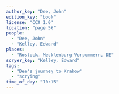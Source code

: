 ```yaml
---
author_key: "Dee, John"
edition_key: "book"
license: "CC0 1.0"
location: "page 56"
people:
  - "Dee, John"
  - "Kelley, Edward"
places:
  - "Rostock, Mecklenburg-Vorpommern, DE"
scryer_key: "Kelley, Edward"
tags:
  - "Dee's journey to Krakow"
  - "scrying"
time_of_day: "10:15"
---
```

